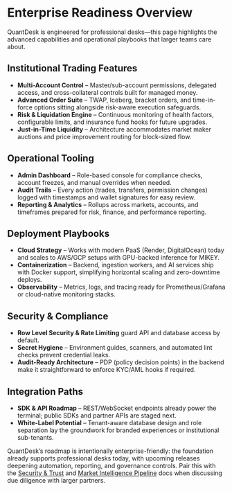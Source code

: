 # Enterprise Readiness Overview

QuantDesk is engineered for professional desks—this page highlights the advanced capabilities and operational playbooks that larger teams care about.

## Institutional Trading Features

- **Multi-Account Control** – Master/sub-account permissions, delegated access, and cross-collateral controls built for managed money.
- **Advanced Order Suite** – TWAP, Iceberg, bracket orders, and time-in-force options sitting alongside risk-aware execution safeguards.
- **Risk & Liquidation Engine** – Continuous monitoring of health factors, configurable limits, and insurance fund hooks for future upgrades.
- **Just-in-Time Liquidity** – Architecture accommodates market maker auctions and price improvement routing for block-sized flow.

## Operational Tooling

- **Admin Dashboard** – Role-based console for compliance checks, account freezes, and manual overrides when needed.
- **Audit Trails** – Every action (trades, transfers, permission changes) logged with timestamps and wallet signatures for easy review.
- **Reporting & Analytics** – Rollups across markets, accounts, and timeframes prepared for risk, finance, and performance reporting.

## Deployment Playbooks

- **Cloud Strategy** – Works with modern PaaS (Render, DigitalOcean) today and scales to AWS/GCP setups with GPU-backed inference for MIKEY.
- **Containerization** – Backend, ingestion workers, and AI services ship with Docker support, simplifying horizontal scaling and zero-downtime deploys.
- **Observability** – Metrics, logs, and tracing ready for Prometheus/Grafana or cloud-native monitoring stacks.

## Security & Compliance

- **Row Level Security & Rate Limiting** guard API and database access by default.
- **Secret Hygiene** – Environment guides, scanners, and automated lint checks prevent credential leaks.
- **Audit-Ready Architecture** – PDP (policy decision points) in the backend make it straightforward to enforce KYC/AML hooks if required.

## Integration Paths

- **SDK & API Roadmap** – REST/WebSocket endpoints already power the terminal; public SDKs and partner APIs are staged next.
- **White-Label Potential** – Tenant-aware database design and role separation lay the groundwork for branded experiences or institutional sub-tenants.

QuantDesk’s roadmap is intentionally enterprise-friendly: the foundation already supports professional desks today, with upcoming releases deepening automation, reporting, and governance controls. Pair this with the [Security & Trust](../security-trust/security-and-trust.md) and [Market Intelligence Pipeline](../ai-engine/market-intelligence-pipeline.md) docs when discussing due diligence with larger partners.
